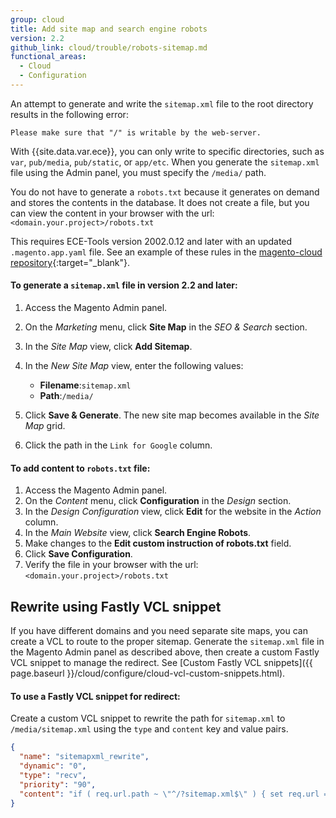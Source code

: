 ```yaml
---
group: cloud
title: Add site map and search engine robots
version: 2.2
github_link: cloud/trouble/robots-sitemap.md
functional_areas:
  - Cloud
  - Configuration
---
```

An attempt to generate and write the `sitemap.xml` file to the root directory results in the following error:

```
Please make sure that "/" is writable by the web-server.
```

With {{site.data.var.ece}}, you can only write to specific directories, such as `var`, `pub/media`, `pub/static`, or `app/etc`. When you generate the `sitemap.xml` file using the Admin panel, you must specify the `/media/` path.

You do not have to generate a `robots.txt` because it generates on demand and stores the contents in the database. It does not create a file, but you can view the content in your browser with the url: `<domain.your.project>/robots.txt`

This requires ECE-Tools version 2002.0.12 and later with an updated `.magento.app.yaml` file. See an example of these rules in the [magento-cloud repository](https://github.com/magento/magento-cloud/blob/master/.magento.app.yaml#L43-L49){:target="\_blank"}.

#### To generate a `sitemap.xml` file in version 2.2 and later:

1.  Access the Magento Admin panel.
1.  On the _Marketing_ menu, click **Site Map** in the _SEO & Search_ section.
1.  In the _Site Map_ view, click **Add Sitemap**.
1.  In the _New Site Map_ view, enter the following values:

    -  **Filename**:`sitemap.xml`
    -  **Path**:`/media/`

1.  Click **Save & Generate**. The new site map becomes available in the _Site Map_ grid.
1.  Click the path in the `Link for Google` column.

#### To add content to `robots.txt` file:

1.  Access the Magento Admin panel.
1.  On the _Content_ menu, click **Configuration** in the _Design_ section.
1.  In the _Design Configuration_ view, click **Edit** for the website in the _Action_ column.
1.  In the _Main Website_ view, click **Search Engine Robots**.
1.  Make changes to the **Edit custom instruction of robots.txt** field.
1.  Click **Save Configuration**.
1.  Verify the file in your browser with the url: `<domain.your.project>/robots.txt`

## Rewrite using Fastly VCL snippet
 If you have different domains and you need separate site maps, you can create a VCL to route to the proper sitemap. Generate the `sitemap.xml` file in the Magento Admin panel as described above, then create a custom Fastly VCL snippet to manage the redirect. See [Custom Fastly VCL snippets]({{ page.baseurl }}/cloud/configure/cloud-vcl-custom-snippets.html).

#### To use a Fastly VCL snippet for redirect:

Create a custom VCL snippet to rewrite the path for `sitemap.xml` to `/media/sitemap.xml` using the `type` and `content` key and value pairs.

```json
{ 
  "name": "sitemapxml_rewrite",
  "dynamic": "0",
  "type": "recv",
  "priority": "90",
  "content": "if ( req.url.path ~ \"^/?sitemap.xml$\" ) { set req.url = \"/media/sitemap.xml\"; }" 
}
```
